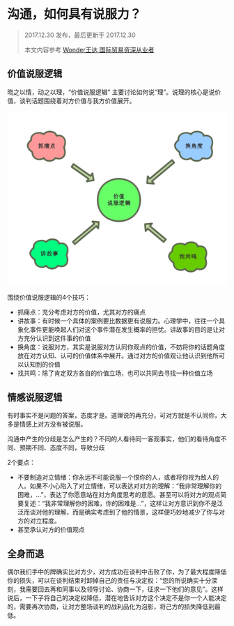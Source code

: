 沟通，如何具有说服力？
===

> 2017.12.30 发布，最后更新于 2017.12.30
>
> 本文内容参考 [Wonder王达 国际贸易资深从业者](https://www.zhihu.com/people/wdar20000/activities)

## 价值说服逻辑

晓之以情，动之以理，“价值说服逻辑” 主要讨论如何说“理”。说理的核心是说价值，谈判话题围绕着对方价值与我方价值展开。

![价值说服逻辑](../../media/03/value.png)

围绕价值说服逻辑的4个技巧：

* 抓痛点：充分考虑对方的价值，尤其对方的痛点
* 讲故事：有时候一个具体的案例要比数据更有说服力。心理学中，往往一个具象化事件更能唤起人们对这个事件潜在发生概率的担忧。讲故事的目的是让对方充分认识到这件事的价值
* 换角度：说服对方，其实是说服对方认同你观点的价值，不妨将你的话题角度放在对方认知、认可的价值体系中展开。通过对方的价值观让他认识到他所可以认知到的价值
* 找共鸣：除了肯定双方各自的价值立场，也可以共同去寻找一种价值立场

## 情感说服逻辑

有时事实不是问题的答案，态度才是。道理说的再充分，可对方就是不认同你，大多是情感上对方没有被说服。

沟通中产生的分歧是怎么产生的？不同的人看待同一客观事实，他们的看待角度不同、预期不同、态度不同，导致分歧

2个要点：

* 不要制造对立情绪：你永远不可能说服一个恨你的人，或者将你视为敌人的人。如果不小心陷入了对立情绪，可以表达对对方的理解：“我非常理解你的困难，...”，表达了你愿意站在对方角度思考的意愿。甚至可以将对方的观点简要复述：“我非常理解你的困难，你的困难是...”，这样让对方意识到你不是泛泛而谈对他的理解，而是确实考虑到了他的情景，这样便巧妙地减少了你与对方的对立程度。
* 甚至承认对方的价值观点

## 全身而退

偶尔我们手中的牌确实比对方少，对方成功在谈判中击败了你，为了最大程度降低你的损失，可以在谈判结束时卸掉自己的责任与决定权：“您的所说确实十分深刻，我需要回去再和同事以及领导讨论、协商一下，征求一下他们的意见”。这样说后，一下子将自己的决定权降低，潜在地告诉对方这个决定不是你一个人能决定的，需要再次协商，让对方整场谈判的战利品化为泡影，将己方的损失降低到最低。
